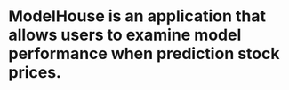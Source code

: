 # ModelHouse is an application that allows users to examine model performance when prediction stock prices.
